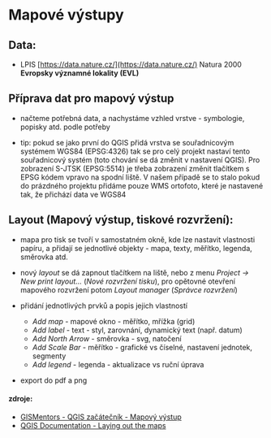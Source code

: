 # Mapové výstupy
## Data:
- LPIS [https://data.nature.cz/](https://data.nature.cz/) Natura 2000 **Evropsky významné lokality (EVL)**

## Příprava dat pro mapový výstup
- načteme potřebná data, a nachystáme  vzhled vrstve - symbologie, popisky atd. podle potřeby

- tip: pokud se jako první do QGIS přidá vrstva se souřadnicovým systémem WGS84 (EPSG:4326) tak se pro celý projekt nastaví tento souřadnicový systém (toto chování se dá změnit v nastavení QGIS). Pro zobrazení S-JTSK (EPSG:5514) je třeba zobrazení změnit tlačítkem s EPSG kódem vpravo na spodní liště. V našem případě se to stalo pokud do prázdného projektu přidáme pouze WMS ortofoto, které je nastavené tak, že přichází data ve WGS84

## Layout (Mapový výstup, tiskové rozvržení):
- mapa pro tisk se tvoří v samostatném okně, kde lze nastavit vlastnosti papíru, a přidají se jednotlivé objekty - mapa, texty, měřítko, legenda, směrovka atd.

- nový *layout* se dá zapnout tlačítkem na liště, nebo z menu *Project -> New print layout...* (*Nové rozvržení tisku*), pro opětovné otevření mapového rozvržení potom *Layout manager* (*Správce rozvržení*)

- přidání jednotlivých prvků a popis jejich vlastností
  - *Add map* - mapové okno - měřítko, mřížka (grid)
  - *Add label* - text - styl, zarovnání, dynamický text (např. datum)
  - *Add North Arrow* - směrovka - svg, natočení
  - *Add Scale Bar* - měřítko - grafické vs číselné, nastavení jednotek, segmenty
  - *Add legend* - legenda - aktualizace vs ruční úprava
- export do pdf a png

#### zdroje:
- [GISMentors - QGIS začátečník - Mapový výstup](gismentors.github.io/qgis-zacatecnik/mapovy_vystup/index.html)
- [QGIS Documentation - Laying out the maps](https://docs.qgis.org/3.40/en/docs/user_manual/print_composer/index.html#laying-out-the-maps)